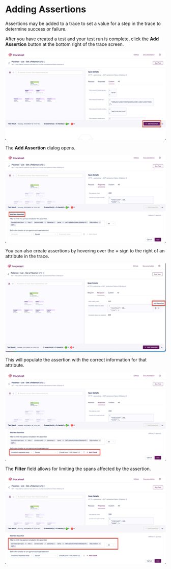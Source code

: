 # Adding Assertions

Assertions may be added to a trace to set a value for a step in the trace to determine success or failure.

After you have created a test and your test run is complete, click the **Add Assertion** button at the bottom right of the trace screen.

![Add Assertion](img/add-assertion-mvp.png)

The **Add Assertion** dialog opens.

![Create Assertion](img/create-new-assertion-mvp.png)

You can also create assertions by hovering over the **+** sign to the right of an attribute in the trace. 

![Add Assertion Hover](img/add-assertion-hover-mvp.png)

This will populate the assertion with the correct information for that attribute.

![Add Assertion Hover Details](img/add-assertion-hover-details-mvp.png)

The **Filter** field allows for limiting the spans affected by the assertion.

![Filter Assertion](img/assertion-filter-mvp.png)


<!--- To see adding assertions in action, please watch <Add link to video> --->
